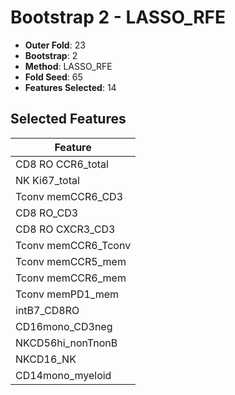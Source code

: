 # Bootstrap 2 - LASSO_RFE

- **Outer Fold**: 23
- **Bootstrap**: 2
- **Method**: LASSO_RFE
- **Fold Seed**: 65
- **Features Selected**: 14

## Selected Features

| Feature |
|---------|
| CD8 RO CCR6_total |
| NK Ki67_total |
| Tconv memCCR6_CD3 |
| CD8 RO_CD3 |
| CD8 RO CXCR3_CD3 |
| Tconv memCCR6_Tconv |
| Tconv memCCR5_mem |
| Tconv memCCR6_mem |
| Tconv memPD1_mem |
| intB7_CD8RO |
| CD16mono_CD3neg |
| NKCD56hi_nonTnonB |
| NKCD16_NK |
| CD14mono_myeloid |
